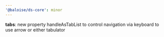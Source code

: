 ```yaml
---
'@baloise/ds-core': minor
---
```


**tabs**: new property handleAsTabList to control navigation via keyboard to use arrow or either tabulator
